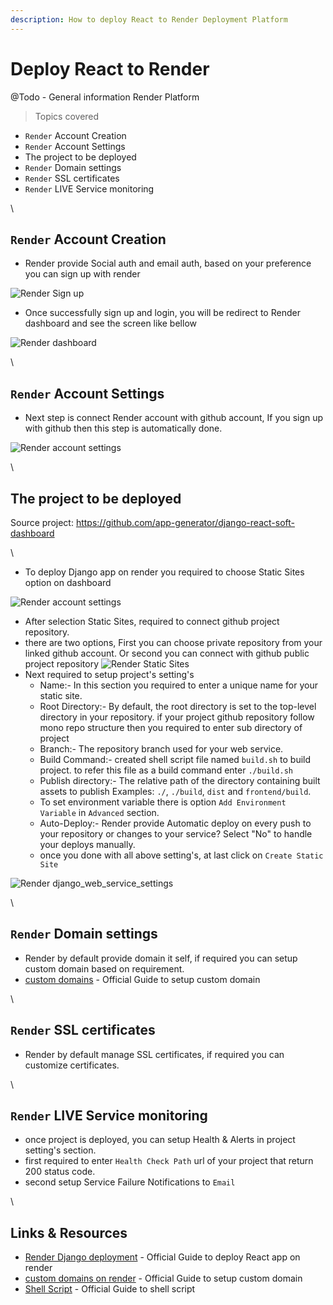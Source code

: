 ```yaml
---
description: How to deploy React to Render Deployment Platform
---
```


# Deploy React to Render

@Todo - General information Render Platform

> Topics covered

* `Render` Account Creation
* `Render` Account Settings
* The project to be deployed
* `Render` Domain settings
* `Render` SSL certificates
* `Render` LIVE Service monitoring

\


## `Render` Account Creation

* Render provide Social auth and email auth, based on your preference you can sign up with render

![Render Sign up](../../.gitbook/assets/render\_signup.png)

* Once successfully sign up and login, you will be redirect to Render dashboard and see the screen like bellow

![Render dashboard](../../.gitbook/assets/render\_dashboard.png)

\


## `Render` Account Settings

* Next step is connect Render account with github account, If you sign up with github then this step is automatically done.

![Render account settings](../../.gitbook/assets/render\_account\_settings.png)

\


## The project to be deployed

Source project: https://github.com/app-generator/django-react-soft-dashboard

\


* To deploy Django app on render you required to choose Static Sites option on dashboard

![Render account settings](../../.gitbook/assets/render\_dashboard\_static\_sites.png)

* After selection Static Sites, required to connect github project repository.
* there are two options, First you can choose private repository from your linked github account. Or second you can connect with github public project repository ![Render Static Sites](../../.gitbook/assets/render\_static\_site.png)
* Next required to setup project's setting's
  * Name:- In this section you required to enter a unique name for your static site.
  * Root Directory:- By default, the root directory is set to the top-level directory in your repository. if your project github repository follow mono repo structure then you required to enter sub directory of project
  * Branch:- The repository branch used for your web service.
  * Build Command:- created shell script file named `build.sh` to build project. to refer this file as a build command enter `./build.sh`
  * Publish directory:- The relative path of the directory containing built assets to publish Examples: `./`, `./build`, `dist` and `frontend/build`.
  * To set environment variable there is option `Add Environment Variable` in `Advanced` section.
  * Auto-Deploy:- Render provide Automatic deploy on every push to your repository or changes to your service? Select "No" to handle your deploys manually.
  * once you done with all above setting's, at last click on `Create Static Site`

![Render django\_web\_service\_settings](../../.gitbook/assets/render\_react\_deployment\_settings.png)

\


## `Render` Domain settings

* Render by default provide domain it self, if required you can setup custom domain based on requirement.
* [custom domains](https://render.com/docs/custom-domains) - Official Guide to setup custom domain

\


## `Render` SSL certificates

* Render by default manage SSL certificates, if required you can customize certificates.

\


## `Render` LIVE Service monitoring

* once project is deployed, you can setup Health & Alerts in project setting's section.
* first required to enter `Health Check Path` url of your project that return 200 status code.
* second setup Service Failure Notifications to `Email`

\


## Links & Resources

* [Render Django deployment](https://render.com/docs/deploy-vue-js) - Official Guide to deploy React app on render
* [custom domains on render](https://render.com/docs/custom-domains) - Official Guide to setup custom domain
* [Shell Script](https://www.shellscript.sh/) - Official Guide to shell script
